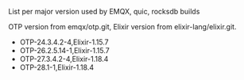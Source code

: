 List per major version used by EMQX, quic, rocksdb builds

OTP version from emqx/otp.git, Elixir version from elixir-lang/elixir.git.

+ OTP-24.3.4.2-4,Elixir-1.15.7
+ OTP-26.2.5.14-1,Elixir-1.15.7
+ OTP-27.3.4.2-4,Elixir-1.18.4
+ OTP-28.1-1,Elixir-1.18.4
